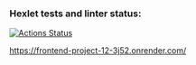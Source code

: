### Hexlet tests and linter status:
[![Actions Status](https://github.com/volkoluck74/frontend-project-12/actions/workflows/hexlet-check.yml/badge.svg)](https://github.com/volkoluck74/frontend-project-12/actions)

https://frontend-project-12-3j52.onrender.com/
